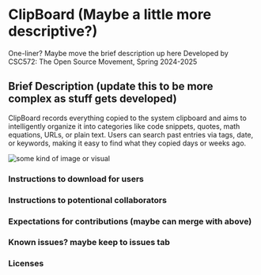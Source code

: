 # ClipBoard (Maybe a little more descriptive?)

One-liner? Maybe move the brief description up here
Developed by CSC572: The Open Source Movement, Spring 2024-2025

## Brief Description (update this to be more complex as stuff gets developed)
ClipBoard records everything copied to the system clipboard and aims to intelligently organize it into categories like code snippets, quotes, math equations, URLs, or plain text. Users can search past entries via tags, date, or keywords, making it easy to find what they copied days or weeks ago.

![some kind of image or visual]()

### Instructions to download for users

### Instructions to potentional collaborators

### Expectations for contributions (maybe can merge with above)

### Known issues? maybe keep to issues tab

### Licenses        